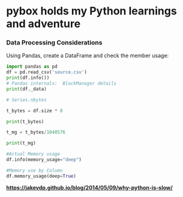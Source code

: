 # pybox holds my Python learnings and adventure 

### Data Processing Considerations
Using Pandas, create a DataFrame and check the member usage:
``` Python
import pandas as pd
df = pd.read_csv('source.csv')
print(df.info())
# Pandas internals:  BlockManager details
print(df._data)

# Series.nbytes

t_bytes = df.size * 8

print(t_bytes)

t_mg = t_bytes/1048576

print(t_mg)

#Actual Memory usage
df.info(memory_usage="deep")

#Memory use by Column
df.memory_usage(deep=True)

```

**https://jakevdp.github.io/blog/2014/05/09/why-python-is-slow/**
